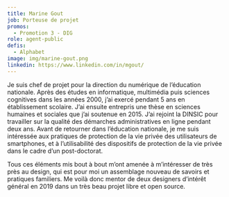 ```yaml
---
title: Marine Gout
job: Porteuse de projet
promos:
  - Promotion 3 - DIG
role: agent-public
defis:
  - Alphabet
image: img/marine-gout.png
linkedin: https://www.linkedin.com/in/mgout/
---
```


Je suis chef de projet pour la direction du numérique de l’éducation nationale. Après des études en informatique, multimédia puis sciences cognitives dans les années 2000, j’ai exercé pendant 5 ans en établissement scolaire. J’ai ensuite entrepris une thèse en sciences humaines et sociales que j’ai soutenue en 2015. J’ai rejoint la DINSIC pour travailler sur la qualité des démarches administratives en ligne pendant deux ans. Avant de retourner dans l’éducation nationale, je me suis intéressée aux pratiques de protection de la vie privée des utilisateurs de smartphones, et à l’utilisabilité des dispositifs de protection de la vie privée dans le cadre d’un post-doctorat.

Tous ces éléments mis bout à bout m’ont amenée à m’intéresser de très près au design, qui est pour moi un assemblage nouveau de savoirs et pratiques familiers. Me voilà donc mentor de deux designers d’intérêt général en 2019 dans un très beau projet libre et open source.

